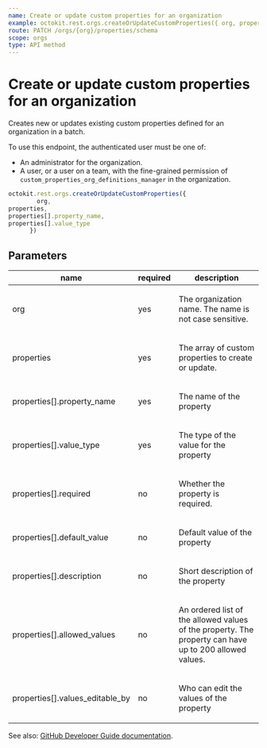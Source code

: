 ```yaml
---
name: Create or update custom properties for an organization
example: octokit.rest.orgs.createOrUpdateCustomProperties({ org, properties, properties[].property_name, properties[].value_type })
route: PATCH /orgs/{org}/properties/schema
scope: orgs
type: API method
---
```


# Create or update custom properties for an organization

Creates new or updates existing custom properties defined for an organization in a batch.

To use this endpoint, the authenticated user must be one of:

- An administrator for the organization.
- A user, or a user on a team, with the fine-grained permission of `custom_properties_org_definitions_manager` in the organization.

```js
octokit.rest.orgs.createOrUpdateCustomProperties({
        org,
properties,
properties[].property_name,
properties[].value_type
      })
```

## Parameters

<table>
  <thead>
    <tr>
      <th>name</th>
      <th>required</th>
      <th>description</th>
    </tr>
  </thead>
  <tbody>
    <tr><td>org</td><td>yes</td><td>

The organization name. The name is not case sensitive.

</td></tr>
<tr><td>properties</td><td>yes</td><td>

The array of custom properties to create or update.

</td></tr>
<tr><td>properties[].property_name</td><td>yes</td><td>

The name of the property

</td></tr>
<tr><td>properties[].value_type</td><td>yes</td><td>

The type of the value for the property

</td></tr>
<tr><td>properties[].required</td><td>no</td><td>

Whether the property is required.

</td></tr>
<tr><td>properties[].default_value</td><td>no</td><td>

Default value of the property

</td></tr>
<tr><td>properties[].description</td><td>no</td><td>

Short description of the property

</td></tr>
<tr><td>properties[].allowed_values</td><td>no</td><td>

An ordered list of the allowed values of the property.
The property can have up to 200 allowed values.

</td></tr>
<tr><td>properties[].values_editable_by</td><td>no</td><td>

Who can edit the values of the property

</td></tr>
  </tbody>
</table>

See also: [GitHub Developer Guide documentation](https://docs.github.com/rest/orgs/custom-properties#create-or-update-custom-properties-for-an-organization).
